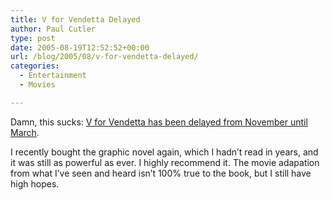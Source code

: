 ```yaml
---
title: V for Vendetta Delayed
author: Paul Cutler
type: post
date: 2005-08-19T12:52:52+00:00
url: /blog/2005/08/v-for-vendetta-delayed/
categories:
  - Entertainment
  - Movies

---
```

Damn, this sucks: [V for Vendetta has been delayed from November until March][1].

I recently bought the graphic novel again, which I hadn&#8217;t read in years, and it was still as powerful as ever. I highly recommend it. The movie adapation from what I&#8217;ve seen and heard isn&#8217;t 100% true to the book, but I still have high hopes.

 [1]: http://www.scifi.com/scifiwire2005/index.php?category=3&id=32070&type=0